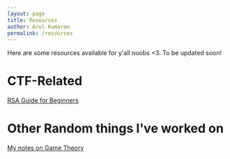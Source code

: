```yaml
---
layout: page
title: Resources
author: Arul Kumaran
permalink: /resources
---
```


Here are some resources available for y'all noobs <3. To be updated soon!

# CTF-Related
[RSA Guide for Beginners](https://blog.arul.me/rsa-guide-beginners.html)

# Other Random things I've worked on
[My notes on Game Theory](https://blog.arul.me/game-theory)
